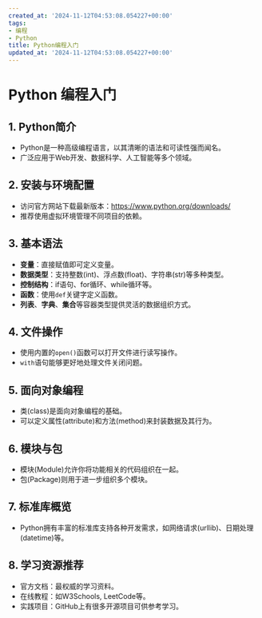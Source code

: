 ```yaml
---
created_at: '2024-11-12T04:53:08.054227+00:00'
tags:
- 编程
- Python
title: Python编程入门
updated_at: '2024-11-12T04:53:08.054227+00:00'
---
```

# Python 编程入门

## 1. Python简介
- Python是一种高级编程语言，以其清晰的语法和可读性强而闻名。
- 广泛应用于Web开发、数据科学、人工智能等多个领域。

## 2. 安装与环境配置
- 访问官方网站下载最新版本：https://www.python.org/downloads/
- 推荐使用虚拟环境管理不同项目的依赖。

## 3. 基本语法
- **变量**：直接赋值即可定义变量。
- **数据类型**：支持整数(int)、浮点数(float)、字符串(str)等多种类型。
- **控制结构**：if语句、for循环、while循环等。
- **函数**：使用`def`关键字定义函数。
- **列表**、**字典**、**集合**等容器类型提供灵活的数据组织方式。

## 4. 文件操作
- 使用内置的`open()`函数可以打开文件进行读写操作。
- `with`语句能够更好地处理文件关闭问题。

## 5. 面向对象编程
- 类(class)是面向对象编程的基础。
- 可以定义属性(attribute)和方法(method)来封装数据及其行为。

## 6. 模块与包
- 模块(Module)允许你将功能相关的代码组织在一起。
- 包(Package)则用于进一步组织多个模块。

## 7. 标准库概览
- Python拥有丰富的标准库支持各种开发需求，如网络请求(urllib)、日期处理(datetime)等。

## 8. 学习资源推荐
- 官方文档：最权威的学习资料。
- 在线教程：如W3Schools, LeetCode等。
- 实践项目：GitHub上有很多开源项目可供参考学习。
